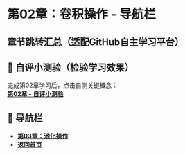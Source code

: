 # 第02章：卷积操作 - 导航栏
## 章节跳转汇总（适配GitHub自主学习平台）  
## 📝 自评小测验（检验学习效果）  
完成第02章学习后，点击自测关键概念：  
**[第02章 - 自评小测验](question02.md)**  

## 🚀 导航栏  
- **[第03章：池化操作](../Chater04/chter01.md)**  
- **[返回首页](../../../index.md)**
